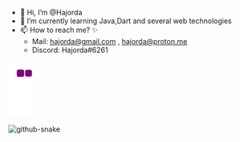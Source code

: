 - 👋 Hi, I’m @Hajorda
- 🌱 I’m currently learning Java,Dart and several web technologies 
- 📫 How to reach me? ✨ 
  -  Mail: hajorda@gmail.com , hajorda@proton.me
  -  Discord: Hajorda#6261

![Snake](https://github.com/Hajorda/Hajorda/blob/7083d0a30ff37b3f5706207e514f17201ef6ed01/github-contribution-grid-snake.gif)
<picture>
  
  <source media="(prefers-color-scheme: dark)" srcset="dist/github-contribution-grid-snake.svg" />
  <source media="(prefers-color-scheme: light)" srcset="[github-snake.sv](https://github.com/Hajorda/Hajorda/blob/7083d0a30ff37b3f5706207e514f17201ef6ed01/github-contribution-grid-snake.gif)g" />
  <img alt="github-snake" src="github-snake.svg" />
</picture>
